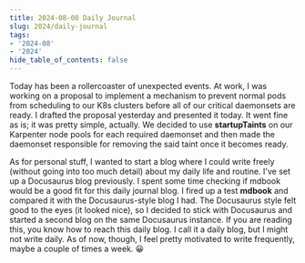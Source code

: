 ```yaml
---
title: 2024-08-08 Daily Journal
slug: 2024/daily-journal
tags:
- '2024-08'
- '2024'
hide_table_of_contents: false
---
```

Today has been a rollercoaster of unexpected events. At work, I was working on a proposal to implement a mechanism to prevent normal pods<!-- truncate --> from scheduling to our K8s clusters before all of our critical daemonsets are ready. I drafted the proposal yesterday and presented it today. It went fine as is; it was pretty simple, actually. We decided to use **startupTaints** on our Karpenter node pools for each required daemonset and then made the daemonset responsible for removing the said taint once it becomes ready.

As for personal stuff, I wanted to start a blog where I could write freely (without going into too much detail) about my daily life and routine. I've set up a Docusaurus blog previously. I spent some time checking if mdbook would be a good fit for this daily journal blog. I fired up a test **mdbook** and compared it with the Docusaurus-style blog I had. The Docusaurus style felt good to the eyes (it looked nice), so I decided to stick with Docusaurus and started a second blog on the same Docusaurus instance. If you are reading this, you know how to reach this daily blog. I call it a daily blog, but I might not write daily. As of now, though, I feel pretty motivated to write frequently, maybe a couple of times a week. :grinning:
